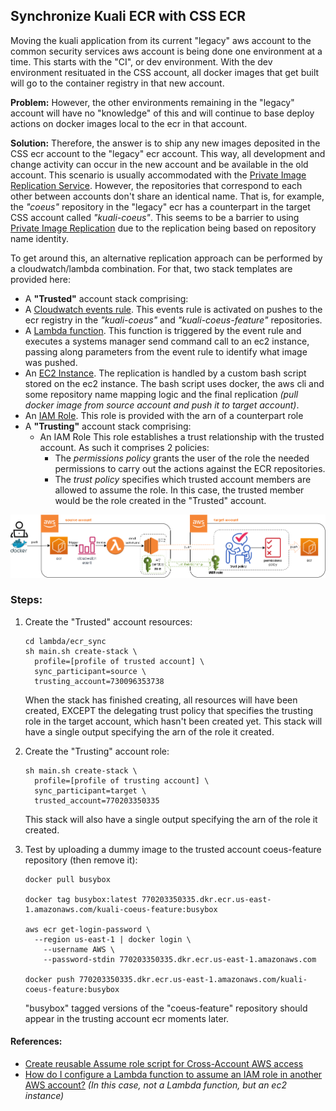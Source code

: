 ## Synchronize Kuali ECR with CSS ECR

Moving the kuali application from its current "legacy" aws account to the common security services aws account is being done one environment at a time. This starts with the "CI", or dev environment.
With the dev environment resituated in the CSS account, all docker images that get built will go to the container registry in that new account.

**Problem:** However, the other environments remaining in the "legacy" account will have no "knowledge" of this and will continue to base deploy actions on docker images local to the ecr in that account.

**Solution:** Therefore, the answer is to ship any new images deposited in the CSS ecr account to the "legacy" ecr account.
This way, all development and change activity can occur in the new account and be available in the old account.
This scenario is usually accommodated with the [Private Image Replication Service](https://docs.aws.amazon.com/AmazonECR/latest/userguide/replication.html). However, the repositories that correspond to each other between accounts don't share an identical name. That is, for example, the *"coeus"* repository in the "legacy" ecr has a counterpart in the target CSS account called *"kuali-coeus"*. This seems to be a barrier to using [Private Image Replication](https://docs.aws.amazon.com/AmazonECR/latest/userguide/replication.html) due to the replication being based on repository name identity.

To get around this, an alternative replication approach can be performed by a cloudwatch/lambda combination.
For that, two stack templates are provided here:

-  A **"Trusted"** account stack comprising: 
  - A [Cloudwatch events rule](https://docs.aws.amazon.com/AWSCloudFormation/latest/UserGuide/aws-resource-events-rule.html).
    This events rule is activated on pushes to the ecr registry in the *"kuali-coeus"* and *"kuali-coeus-feature"* repositories. 
  - A [Lambda function](https://docs.aws.amazon.com/AWSCloudFormation/latest/UserGuide/aws-resource-lambda-function.html).
    This function is triggered by the event rule and executes a systems manager send command call to an ec2 instance, passing along parameters from the event rule to identify what image was pushed.
  - An [EC2 Instance](https://docs.aws.amazon.com/AWSCloudFormation/latest/UserGuide/aws-properties-ec2-instance.html).
    The replication is handled by a custom bash script stored on the ec2 instance. The bash script uses docker, the aws cli and some repository name mapping logic and the final replication *(pull docker image from source account and push it to target account)*.
  - An [IAM Role](https://docs.aws.amazon.com/AWSCloudFormation/latest/UserGuide/aws-resource-iam-role.html).
    This role is provided with the arn of a counterpart role
- A **"Trusting"** account stack comprising:
  - An IAM Role
    This role establishes a trust relationship with the trusted account. As such it comprises 2 policies:
    - The *permissions policy* grants the user of the role the needed permissions to carry out the actions against the ECR repositories.
    - The *trust policy* specifies which trusted account members are allowed to assume the role. In this case, the trusted member would be the role created in the "Trusted" account.

![](./sync.png)

### Steps:

1. Create the "Trusted" account resources:

   ```
   cd lambda/ecr_sync
   sh main.sh create-stack \
     profile=[profile of trusted account] \
     sync_participant=source \
     trusting_account=730096353738
   ```

   When the stack has finished creating, all resources will have been created, EXCEPT the delegating trust policy that specifies the trusting role in the target account, which hasn't been created yet.
   This stack will have a single output specifying the arn of the role it created.

2. Create the "Trusting" account role:

   ```
   sh main.sh create-stack \
     profile=[profile of trusting account] \
     sync_participant=target \
     trusted_account=770203350335
   ```

   This stack will also have a single output specifying the arn of the role it created.

4. Test by uploading a dummy image to the trusted account coeus-feature repository (then remove it):

   ```
   docker pull busybox
   
   docker tag busybox:latest 770203350335.dkr.ecr.us-east-1.amazonaws.com/kuali-coeus-feature:busybox
   
   aws ecr get-login-password \
     --region us-east-1 | docker login \
       --username AWS \
       --password-stdin 770203350335.dkr.ecr.us-east-1.amazonaws.com
       
   docker push 770203350335.dkr.ecr.us-east-1.amazonaws.com/kuali-coeus-feature:busybox
   ```

   "busybox" tagged versions of the "coeus-feature" repository should appear in the trusting account ecr moments later.

#### References:

- [Create reusable Assume role script for Cross-Account AWS access](https://towardsthecloud.com/create-reusable-assume-role-script-cross-account-aws)
- [How do I configure a Lambda function to assume an IAM role in another AWS account?](https://aws.amazon.com/premiumsupport/knowledge-center/lambda-function-assume-iam-role/) 
  *(In this case, not a Lambda function, but an ec2 instance)*


